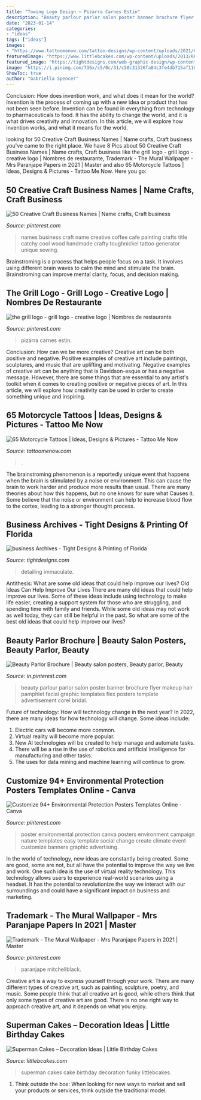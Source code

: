 ```yaml
---
title: "Towing Logo Design ~ Pizarra Carnes Estin"
description: "Beauty parlour parlor salon poster banner brochure flyer makeup hair pamphlet facial graphic templates flex posters template advertisement corel bridal"
date: "2023-01-14"
categories:
- "ideas"
tags: ["ideas"]
images:
- "https://www.tattoomenow.com/tattoo-designs/wp-content/uploads/2021/05/Biker-tattoo-36.jpg"
featuredImage: "https://www.littlebcakes.com/wp-content/uploads/2013/08/Superman-Cakes-Images.jpg"
featured_image: "https://tightdesigns.com/web-graphic-design/wp-content/uploads/2011/05/immaculate-flyer-back.jpg"
image: "https://i.pinimg.com/736x/c5/0c/31/c50c31326fa84c3fe4db715af1184338.jpg"
ShowToc: true
author: "Gabriella Spencer"
---
```



Conclusion: How does invention work, and what does it mean for the world?
Invention is the process of coming up with a new idea or product that has not been seen before. Invention can be found in everything from technology to pharmaceuticals to food. It has the ability to change the world, and it is what drives creativity and innovation. In this article, we will explore how invention works, and what it means for the world.

	

		
looking for 50 Creative Craft Business Names | Name crafts, Craft business you've came to the right place. We have 8 Pics about 50 Creative Craft Business Names | Name crafts, Craft business like the grill logo - grill logo - creative logo | Nombres de restaurante, Trademark - The Mural Wallpaper - Mrs Paranjape Papers in 2021 | Master and also 65 Motorcycle Tattoos | Ideas, Designs &amp; Pictures - Tattoo Me Now. Here you go:
		
    
## 50 Creative Craft Business Names | Name Crafts, Craft Business

<img loading=lazy src="https://i.pinimg.com/736x/8e/6a/a2/8e6aa275fd83eb130f7c608148c4f4df.jpg" onerror="this.onerror=null;this.src='https://tse2.mm.bing.net/th?id=OIP.oRGfc4NsmOb1AxWi6PVFMQHaJ3&amp;pid=15.1';" alt="50 Creative Craft Business Names | Name crafts, Craft business">

_Source: pinterest.com_

>names business craft name creative coffee cafe painting crafts title catchy cool wood handmade crafty toughnickel tattoo generator unique sewing. 

	

Brainstroming is a process that helps people focus on a task. It involves using different brain waves to calm the mind and stimulate the brain. Brainstroming can improve mental clarity, focus, and decision making.

    
## The Grill Logo - Grill Logo - Creative Logo | Nombres De Restaurante

<img loading=lazy src="https://i.pinimg.com/736x/ec/98/2b/ec982b9076919bef3cc51cef5540f145.jpg" onerror="this.onerror=null;this.src='https://tse4.mm.bing.net/th?id=OIP.GV8W5REHBhLJQv0sRt2gvgHaLu&amp;pid=15.1';" alt="the grill logo - grill logo - creative logo | Nombres de restaurante">

_Source: pinterest.com_

>pizarra carnes estin. 

	

Conclusion: How can we be more creative?
Creative art can be both positive and negative. Positive examples of creative art include paintings, sculptures, and music that are uplifting and motivating. Negative examples of creative art can be anything that is Davidson-esque or has a negative message. However, there are some things that are essential to any artist's toolkit when it comes to creating positive or negative pieces of art. In this article, we will explore how creativity can be used in order to create something unique and inspiring.

    
## 65 Motorcycle Tattoos | Ideas, Designs &amp; Pictures - Tattoo Me Now

<img loading=lazy src="https://www.tattoomenow.com/tattoo-designs/wp-content/uploads/2021/05/Biker-tattoo-36.jpg" onerror="this.onerror=null;this.src='https://tse4.mm.bing.net/th?id=OIP.IQrXDYPActqkKwiZIPGu8gAAAA&amp;pid=15.1';" alt="65 Motorcycle Tattoos | Ideas, Designs &amp; Pictures - Tattoo Me Now">

_Source: tattoomenow.com_

>. 

	

The brainstroming phenomenon is a reportedly unique event that happens when the brain is stimulated by a noise or environment. This can cause the brain to work harder and produce more results than usual. There are many theories about how this happens, but no one knows for sure what Causes it. Some believe that the noise or environment can help to increase blood flow to the cortex, leading to a stronger thought process.

    
## Business Archives - Tight Designs &amp; Printing Of Florida

<img loading=lazy src="https://tightdesigns.com/web-graphic-design/wp-content/uploads/2011/05/immaculate-flyer-back.jpg" onerror="this.onerror=null;this.src='https://tse3.mm.bing.net/th?id=OIP.xxOKTjzxnkTd3L93eAsozgHaKX&amp;pid=15.1';" alt="business Archives - Tight Designs &amp; Printing of Florida">

_Source: tightdesigns.com_

>detailing immaculate. 

	

Antithesis: What are some old ideas that could help improve our lives?
Old Ideas Can Help Improve Our Lives
There are many old ideas that could help improve our lives. Some of these ideas include using technology to make life easier, creating a support system for those who are struggling, and spending time with family and friends. While some old ideas may not work as well today, they can still be helpful in the past. So what are some of the best old ideas that could help improve our lives?

    
## Beauty Parlor Brochure | Beauty Salon Posters, Beauty Parlor, Beauty

<img loading=lazy src="https://i.pinimg.com/736x/1b/e0/af/1be0afcb5b24ec383258189e998d8e04.jpg" onerror="this.onerror=null;this.src='https://tse2.mm.bing.net/th?id=OIP.y7kUzVelBUJ0RUaFDlRreAHaKe&amp;pid=15.1';" alt="Beauty Parlor Brochure | Beauty salon posters, Beauty parlor, Beauty">

_Source: in.pinterest.com_

>beauty parlour parlor salon poster banner brochure flyer makeup hair pamphlet facial graphic templates flex posters template advertisement corel bridal. 

	

Future of technology: How will technology change in the next year?
In 2022, there are many ideas for how technology will change. Some ideas include:
1. Electric cars will become more common.
2. Virtual reality will become more popular. 
3. New AI technologies will be created to help manage and automate tasks. 
4. There will be a rise in the use of robotics and artificial intelligence for manufacturing and other tasks. 
5. The uses for data mining and machine learning will continue to grow.

    
## Customize 94+ Environmental Protection Posters Templates Online - Canva

<img loading=lazy src="https://i.pinimg.com/736x/88/b1/33/88b1330735a30c9be6c5137a5f15eeca.jpg" onerror="this.onerror=null;this.src='https://tse3.mm.bing.net/th?id=OIP.1ltShNQd2QF0Rw3xBYM8ZAAAAA&amp;pid=15.1';" alt="Customize 94+ Environmental Protection Posters Templates Online - Canva">

_Source: pinterest.com_

>poster environmental protection canva posters environment campaign nature templates easy template social change create climate event customize banners graphic advertising. 

	

In the world of technology, new ideas are constantly being created. Some are good, some are not, but all have the potential to improve the way we live and work. One such idea is the use of virtual reality technology. This technology allows users to experience real-world scenarios using a headset. It has the potential to revolutionize the way we interact with our surroundings and could have a significant impact on business and marketing.

    
## Trademark - The Mural Wallpaper - Mrs Paranjape Papers In 2021 | Master

<img loading=lazy src="https://i.pinimg.com/736x/c5/0c/31/c50c31326fa84c3fe4db715af1184338.jpg" onerror="this.onerror=null;this.src='https://tse2.mm.bing.net/th?id=OIP.U9rjTlzhBP8j9aCf-O9q6QHaKX&amp;pid=15.1';" alt="Trademark - The Mural Wallpaper - Mrs Paranjape Papers in 2021 | Master">

_Source: pinterest.com_

>paranjape mitchellblack. 

	

Creative art is a way to express yourself through your work. There are many different types of creative art, such as painting, sculpture, poetry, and music. Some people think that all creative art is good, while others think that only some types of creative art are good. There is no one right way to approach creative art, and it depends on what you enjoy.

    
## Superman Cakes – Decoration Ideas | Little Birthday Cakes

<img loading=lazy src="https://www.littlebcakes.com/wp-content/uploads/2013/08/Superman-Cakes-Images.jpg" onerror="this.onerror=null;this.src='https://tse3.mm.bing.net/th?id=OIP.EvZTr6MLS-bJusV8JJq0IAHaJ4&amp;pid=15.1';" alt="Superman Cakes – Decoration Ideas | Little Birthday Cakes">

_Source: littlebcakes.com_

>superman cakes cake birthday decoration funky littlebcakes. 

	

1. Think outside the box: When looking for new ways to market and sell your products or services, think outside the traditional model.


